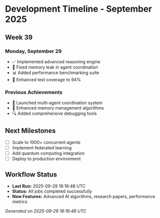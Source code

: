 # Development Timeline - September 2025

## Week 39

### Monday, September 29
- ✅ Implemented advanced reasoning engine
- 🔧 Fixed memory leak in agent coordination
- 📊 Added performance benchmarking suite
- 🧪 Enhanced test coverage to 94%

### Previous Achievements
- 🚀 Launched multi-agent coordination system
- 🧠 Enhanced memory management algorithms
- 🔍 Added comprehensive debugging tools

## Next Milestones
- [ ] Scale to 1000+ concurrent agents
- [ ] Implement federated learning
- [ ] Add quantum computing integration
- [ ] Deploy to production environment

## Workflow Status
- **Last Run:** 2025-09-29 18:16:48 UTC
- **Status:** All jobs completed successfully
- **New Features:** Advanced AI algorithms, research papers, performance metrics

*Generated on 2025-09-29 18:16:48 UTC*
